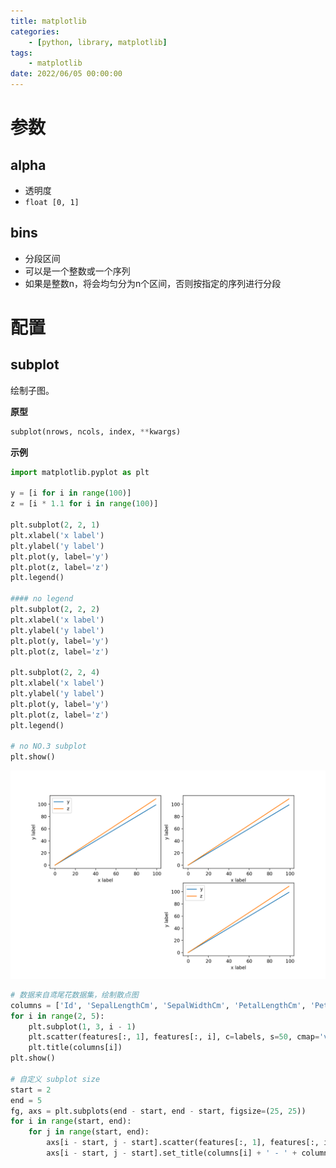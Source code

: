 ```yaml
---
title: matplotlib
categories: 
	- [python, library, matplotlib]
tags:
	- matplotlib
date: 2022/06/05 00:00:00
---
```


# 参数

## alpha

- 透明度
- `float [0, 1]`

## bins

- 分段区间
- 可以是一个整数或一个序列
- 如果是整数n，将会均匀分为n个区间，否则按指定的序列进行分段

# 配置

## subplot

绘制子图。

**原型**

```python
subplot(nrows, ncols, index, **kwargs)
```

**示例**

```python
import matplotlib.pyplot as plt

y = [i for i in range(100)]
z = [i * 1.1 for i in range(100)]

plt.subplot(2, 2, 1)
plt.xlabel('x label')
plt.ylabel('y label')
plt.plot(y, label='y')
plt.plot(z, label='z')
plt.legend()

#### no legend
plt.subplot(2, 2, 2)
plt.xlabel('x label')
plt.ylabel('y label')
plt.plot(y, label='y')
plt.plot(z, label='z')

plt.subplot(2, 2, 4)
plt.xlabel('x label')
plt.ylabel('y label')
plt.plot(y, label='y')
plt.plot(z, label='z')
plt.legend()

# no NO.3 subplot 
plt.show()
```

![](img/04.png)

```python
# 数据来自鸢尾花数据集，绘制散点图
columns = ['Id', 'SepalLengthCm', 'SepalWidthCm', 'PetalLengthCm', 'PetalWidthCm', 'Label']
for i in range(2, 5):
    plt.subplot(1, 3, i - 1)
    plt.scatter(features[:, 1], features[:, i], c=labels, s=50, cmap='viridis')
    plt.title(columns[i])
plt.show()

# 自定义 subplot size
start = 2
end = 5
fg, axs = plt.subplots(end - start, end - start, figsize=(25, 25))
for i in range(start, end):
    for j in range(start, end):
        axs[i - start, j - start].scatter(features[:, 1], features[:, i], c=labels, s=25, cmap='viridis')
        axs[i - start, j - start].set_title(columns[i] + ' - ' + columns[j])
```


